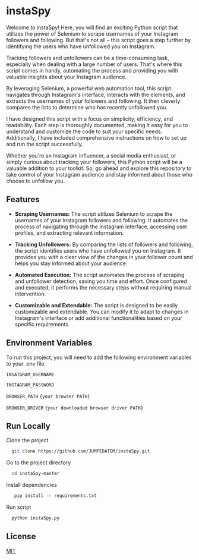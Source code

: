 
# instaSpy

Welcome to instaSpy! Here, you will find an exciting Python script that utilizes the power of Selenium to scrape usernames of your Instagram followers and following. But that's not all – this script goes a step further by identifying the users who have unfollowed you on Instagram.

Tracking followers and unfollowers can be a time-consuming task, especially when dealing with a large number of users. That's where this script comes in handy, automating the process and providing you with valuable insights about your Instagram audience.

By leveraging Selenium, a powerful web automation tool, this script navigates through Instagram's interface, interacts with the elements, and extracts the usernames of your followers and following. It then cleverly compares the lists to determine who has recently unfollowed you.

I have designed this script with a focus on simplicity, efficiency, and readability. Each step is thoroughly documented, making it easy for you to understand and customize the code to suit your specific needs. Additionally, I have included comprehensive instructions on how to set up and run the script successfully.

Whether you're an Instagram influencer, a social media enthusiast, or simply curious about tracking your followers, this Python script will be a valuable addition to your toolkit. So, go ahead and explore this repository to take control of your Instagram audience and stay informed about those who choose to unfollow you.





## Features

- **Scraping Usernames:** The script utilizes Selenium to scrape the usernames of your Instagram followers and following. It automates the process of navigating through the Instagram interface, accessing user profiles, and extracting relevant information.

- **Tracking Unfollowers:** By comparing the lists of followers and following, the script identifies users who have unfollowed you on Instagram. It provides you with a clear view of the changes in your follower count and helps you stay informed about your audience.

- **Automated Execution:** The script automates the process of scraping and unfollower detection, saving you time and effort. Once configured and executed, it performs the necessary steps without requiring manual intervention.

- **Customizable and Extendable:** The script is designed to be easily customizable and extendable. You can modify it to adapt to changes in Instagram's interface or add additional functionalities based on your specific requirements.




## Environment Variables

To run this project, you will need to add the following environment variables to your .env file

`INSATGRAM_USERNAME`

`INSTAGRAM_PASSWORD`

`BROWSER_PATH` `{your browser PATH}`

`BROWSER_DRIVER` `{your downloaded browser driver PATH}`


## Run Locally

Clone the project

```bash
  git clone https://github.com/JUMPEDATOM/instaSpy.git
```

Go to the project directory

```bash
  cd instaSpy-master
```

Install dependencies

```bash
   pip install -r requirements.txt
```

Run script

```bash
  python instaSpy.py
```


## License

[MIT](https://choosealicense.com/licenses/mit/)

